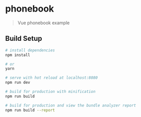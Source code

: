 # phonebook

> Vue phonebook example

## Build Setup

``` bash
# install dependencies
npm install

# or
yarn

# serve with hot reload at localhost:8080
npm run dev

# build for production with minification
npm run build

# build for production and view the bundle analyzer report
npm run build --report
```
